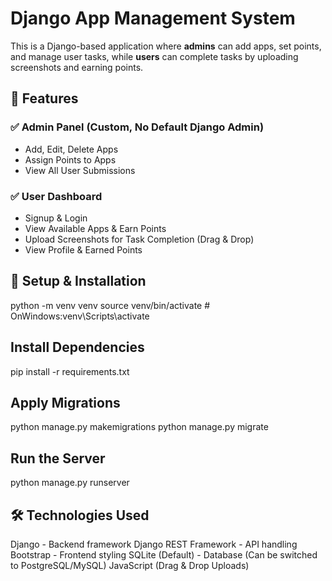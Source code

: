 
# Django App Management System

This is a Django-based application where **admins** can add apps, set points, and manage user tasks, while **users** can complete tasks by uploading screenshots and earning points.

## 📌 Features

### ✅ Admin Panel (Custom, No Default Django Admin)

- Add, Edit, Delete Apps
- Assign Points to Apps
- View All User Submissions

### ✅ User Dashboard

- Signup & Login
- View Available Apps & Earn Points
- Upload Screenshots for Task Completion (Drag & Drop)
- View Profile & Earned Points

## 🚀 Setup & Installation

python -m venv venv
source venv/bin/activate # OnWindows:venv\Scripts\activate

## Install Dependencies

pip install -r requirements.txt

## Apply Migrations

python manage.py makemigrations
python manage.py migrate

## Run the Server

python manage.py runserver

## 🛠 Technologies Used

Django - Backend framework
Django REST Framework - API handling
Bootstrap - Frontend styling
SQLite (Default) - Database (Can be switched to PostgreSQL/MySQL)
JavaScript (Drag & Drop Uploads)



